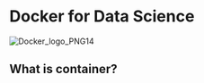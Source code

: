 # Docker for Data Science

![Docker_logo_PNG14](https://user-images.githubusercontent.com/67580321/230393511-2bf7d73c-9392-4371-b0b0-377076da9405.png)


## What is container?
